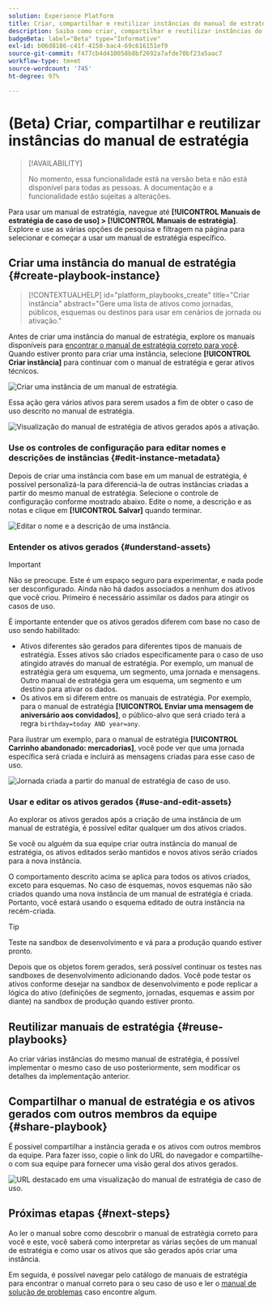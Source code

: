 ```yaml
---
solution: Experience Platform
title: Criar, compartilhar e reutilizar instâncias do manual de estratégia
description: Saiba como criar, compartilhar e reutilizar instâncias do manual de estratégia para concluir seu caso de uso de marketing.
badgeBeta: label="Beta" type="Informative"
exl-id: b06d8186-c41f-4150-bac4-69c616151ef9
source-git-commit: f477cb4d410058b8bf2692a7afde70bf23a5aac7
workflow-type: tm+mt
source-wordcount: '745'
ht-degree: 97%

---
```


# (Beta) Criar, compartilhar e reutilizar instâncias do manual de estratégia

>[!AVAILABILITY]
>
>No momento, essa funcionalidade está na versão beta e não está disponível para todas as pessoas. A documentação e a funcionalidade estão sujeitas a alterações.

Para usar um manual de estratégia, navegue até **[!UICONTROL Manuais de estratégia de caso de uso] > [!UICONTROL Manuais de estratégia]**. Explore e use as várias opções de pesquisa e filtragem na página para selecionar e começar a usar um manual de estratégia específico.

## Criar uma instância do manual de estratégia {#create-playbook-instance}

>[!CONTEXTUALHELP]
>id="platform_playbooks_create"
>title="Criar instância"
>abstract="Gere uma lista de ativos como jornadas, públicos, esquemas ou destinos para usar em cenários de jornada ou ativação."

Antes de criar uma instância do manual de estratégia, explore os manuais disponíveis para [encontrar o manual de estratégia correto para você](/help/use-case-playbooks/playbooks/discover.md). Quando estiver pronto para criar uma instância, selecione **[!UICONTROL Criar instância]** para continuar com o manual de estratégia e gerar ativos técnicos.

![Criar uma instância de um manual de estratégia.](/help/use-case-playbooks/assets/playbooks/ui-guide/create-playbook-instance.png)

Essa ação gera vários ativos para serem usados a fim de obter o caso de uso descrito no manual de estratégia.

![Visualização do manual de estratégia de ativos gerados após a ativação.](/help/use-case-playbooks/assets/playbooks/ui-guide/play-view.png)

### Use os controles de configuração para editar nomes e descrições de instâncias {#edit-instance-metadata}

Depois de criar uma instância com base em um manual de estratégia, é possível personalizá-la para diferenciá-la de outras instâncias criadas a partir do mesmo manual de estratégia. Selecione o controle de configuração conforme mostrado abaixo. Edite o nome, a descrição e as notas e clique em **[!UICONTROL Salvar]** quando terminar.

![Editar o nome e a descrição de uma instância.](/help/use-case-playbooks/assets/playbooks/ui-guide/playbook-settings.gif)

### Entender os ativos gerados {#understand-assets}

>[!IMPORTANT]
>
>Não se preocupe. Este é um espaço seguro para experimentar, e nada pode ser desconfigurado. Ainda não há dados associados a nenhum dos ativos que você criou. Primeiro é necessário assimilar os dados para atingir os casos de uso.

É importante entender que os ativos gerados diferem com base no caso de uso sendo habilitado:

* Ativos diferentes são gerados para diferentes tipos de manuais de estratégia. Esses ativos são criados especificamente para o caso de uso atingido através do manual de estratégia. Por exemplo, um manual de estratégia gera um esquema, um segmento, uma jornada e mensagens. Outro manual de estratégia gera um esquema, um segmento e um destino para ativar os dados.
* Os ativos em si diferem entre os manuais de estratégia. Por exemplo, para o manual de estratégia **[!UICONTROL Enviar uma mensagem de aniversário aos convidados]**, o público-alvo que será criado terá a regra `birthday=today AND year=any`.

Para ilustrar um exemplo, para o manual de estratégia **[!UICONTROL Carrinho abandonado: mercadorias]**, você pode ver que uma jornada específica será criada e incluirá as mensagens criadas para esse caso de uso.

![Jornada criada a partir do manual de estratégia de caso de uso.](/help/use-case-playbooks/assets/playbooks/ui-guide/journey-preview.png)

### Usar e editar os ativos gerados {#use-and-edit-assets}

Ao explorar os ativos gerados após a criação de uma instância de um manual de estratégia, é possível editar qualquer um dos ativos criados.

Se você ou alguém da sua equipe criar outra instância do manual de estratégia, os ativos editados serão mantidos e novos ativos serão criados para a nova instância.

O comportamento descrito acima se aplica para todos os ativos criados, exceto para esquemas. No caso de esquemas, novos esquemas não são criados quando uma nova instância de um manual de estratégia é criada. Portanto, você estará usando o esquema editado de outra instância na recém-criada.

>[!TIP]
>
>Teste na sandbox de desenvolvimento e vá para a produção quando estiver pronto.
>
>Depois que os objetos forem gerados, será possível continuar os testes nas sandboxes de desenvolvimento adicionando dados. Você pode testar os ativos conforme desejar na sandbox de desenvolvimento e pode replicar a lógica do ativo (definições de segmento, jornadas, esquemas e assim por diante) na sandbox de produção quando estiver pronto.

## Reutilizar manuais de estratégia {#reuse-playbooks}

Ao criar várias instâncias do mesmo manual de estratégia, é possível implementar o mesmo caso de uso posteriormente, sem modificar os detalhes da implementação anterior.

## Compartilhar o manual de estratégia e os ativos gerados com outros membros da equipe {#share-playbook}

É possível compartilhar a instância gerada e os ativos com outros membros da equipe. Para fazer isso, copie o link do URL do navegador e compartilhe-o com sua equipe para fornecer uma visão geral dos ativos gerados.

![URL destacado em uma visualização do manual de estratégia de caso de uso.](/help/use-case-playbooks/assets/playbooks/ui-guide/playbook-url.png)

## Próximas etapas {#next-steps}

Ao ler o manual sobre como descobrir o manual de estratégia correto para você e este, você saberá como interpretar as várias seções de um manual de estratégia e como usar os ativos que são gerados após criar uma instância.

Em seguida, é possível navegar pelo catálogo de manuais de estratégia para encontrar o manual correto para o seu caso de uso e ler o [manual de solução de problemas](/help/use-case-playbooks/playbooks/troubleshooting.md) caso encontre algum.
